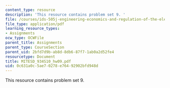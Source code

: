 ```yaml
---
content_type: resource
description: 'This resource contains problem set 9. '
file: /courses/ids-505j-engineering-economics-and-regulation-of-the-electric-power-sector-spring-2010/0c631a0c5ae70278e76492902bfd948d_MITESD_934S10_hw09.pdf
file_type: application/pdf
learning_resource_types:
- Assignments
ocw_type: OCWFile
parent_title: Assignments
parent_type: CourseSection
parent_uid: 2bfd7d9b-ab8d-8db6-87f7-1ab0a2d52fe4
resourcetype: Document
title: MITESD_934S10_hw09.pdf
uid: 0c631a0c-5ae7-0278-e764-92902bfd948d
---
```

This resource contains problem set 9. 

